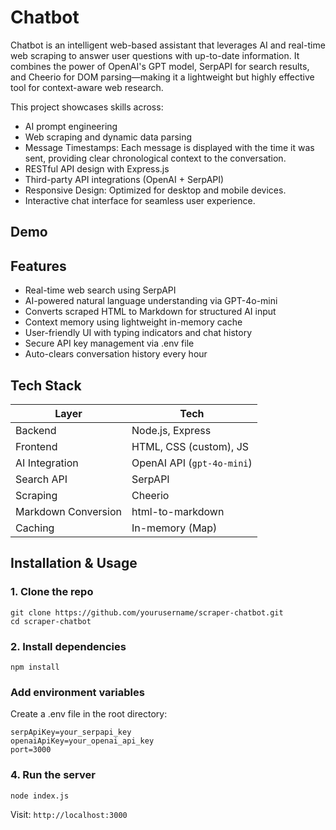 # Chatbot

Chatbot is an intelligent web-based assistant that leverages AI and real-time web scraping to answer user questions with up-to-date information. It combines the power of OpenAI's GPT model, SerpAPI for search results, and Cheerio for DOM parsing—making it a lightweight but highly effective tool for context-aware web research.

This project showcases skills across:
- AI prompt engineering
- Web scraping and dynamic data parsing
- Message Timestamps: Each message is displayed with the time it was sent, providing clear chronological context to the conversation.
- RESTful API design with Express.js
- Third-party API integrations (OpenAI + SerpAPI)
- Responsive Design: Optimized for desktop and mobile devices.
- Interactive chat interface for seamless user experience.

## Demo

## Features

- Real-time web search using SerpAPI
- AI-powered natural language understanding via GPT-4o-mini
- Converts scraped HTML to Markdown for structured AI input
- Context memory using lightweight in-memory cache
- User-friendly UI with typing indicators and chat history
- Secure API key management via .env file
- Auto-clears conversation history every hour

## Tech Stack

| Layer               | Tech                       |
| ------------------- | -------------------------- |
| Backend             | Node.js, Express           |
| Frontend            | HTML, CSS (custom), JS     |
| AI Integration      | OpenAI API (`gpt-4o-mini`) |
| Search API          | SerpAPI                    |
| Scraping            | Cheerio                    |
| Markdown Conversion | html-to-markdown           |
| Caching             | In-memory (Map)            |

## Installation & Usage

### 1. Clone the repo
```
git clone https://github.com/yourusername/scraper-chatbot.git
cd scraper-chatbot
```

### 2. Install dependencies

```
npm install
```
### Add environment variables
Create a .env file in the root directory:

```
serpApiKey=your_serpapi_key
openaiApiKey=your_openai_api_key
port=3000
```

### 4. Run the server

```
node index.js
```

Visit: `http://localhost:3000`

